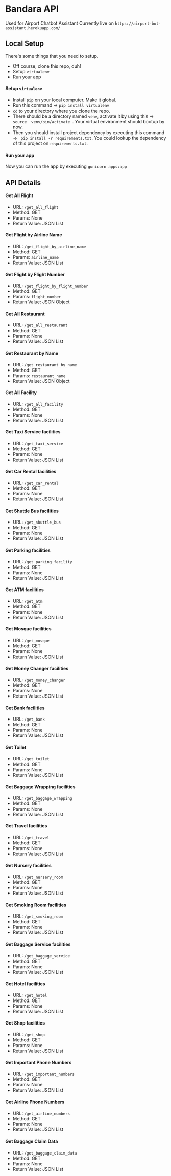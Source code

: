 # Bandara API

Used for Airport Chatbot Assistant
Currently live on `https://airport-bot-assistant.herokuapp.com/`


## Local Setup

There's some things that you need to setup.
- Off course, clone this repo, duh!
- Setup `virtualenv`
- Run your app

#### Setup `virtualenv`

- Install `pip` on your local computer. Make it global.
- Run this command ->  ``` pip install virtualenv ```
- `cd` to your directory where you clone the repo.
- There should be a directory named `venv`, activate it by using this -> ```source  venv/bin/activate ```. Your virtual environment should bootup by now.
- Then you should install project dependency by executing this command -> ``` pip install -r requirements.txt```. You could lookup the dependency of this project on `requirements.txt`.

#### Run your app

Now you can run the app by executing `gunicorn apps:app`


## API Details

#### Get All Flight
- URL: `/get_all_flight`
- Method: GET
- Params: None
- Return Value: JSON List

#### Get Flight by Airline Name
- URL: `/get_flight_by_airline_name`
- Method: GET
- Params: `airline_name`
- Return Value: JSON List

#### Get Flight by Flight Number
- URL: `/get_flight_by_flight_number`
- Method: GET
- Params: `flight_number`
- Return Value: JSON Object

#### Get All Restaurant
- URL: `/get_all_restaurant`
- Method: GET
- Params: None
- Return Value: JSON List

#### Get Restaurant by Name
- URL: `/get_restaurant_by_name`
- Method: GET
- Params: `restaurant_name`
- Return Value: JSON Object

#### Get All Facility
- URL: `/get_all_facility`
- Method: GET
- Params: None
- Return Value: JSON List

#### Get Taxi Service facilities
- URL: `/get_taxi_service`
- Method: GET
- Params: None
- Return Value: JSON List

#### Get Car Rental facilities
- URL: `/get_car_rental`
- Method: GET
- Params: None
- Return Value: JSON List

#### Get Shuttle Bus facilities
- URL: `/get_shuttle_bus`
- Method: GET
- Params: None
- Return Value: JSON List

#### Get Parking facilities
- URL: `/get_parking_facility`
- Method: GET
- Params: None
- Return Value: JSON List

#### Get ATM facilities
- URL: `/get_atm`
- Method: GET
- Params: None
- Return Value: JSON List

#### Get Mosque facilities
- URL: `/get_mosque`
- Method: GET
- Params: None
- Return Value: JSON List

#### Get Money Changer facilities
- URL: `/get_money_changer`
- Method: GET
- Params: None
- Return Value: JSON List

#### Get Bank facilities
- URL: `/get_bank`
- Method: GET
- Params: None
- Return Value: JSON List

#### Get Toilet
- URL: `/get_toilet`
- Method: GET
- Params: None
- Return Value: JSON List

#### Get Baggage Wrapping facilities
- URL: `/get_baggage_wrapping`
- Method: GET
- Params: None
- Return Value: JSON List

#### Get Travel facilities
- URL: `/get_travel`
- Method: GET
- Params: None
- Return Value: JSON List

#### Get Nursery facilities
- URL: `/get_nursery_room`
- Method: GET
- Params: None
- Return Value: JSON List

#### Get Smoking Room facilities
- URL: `/get_smoking_room`
- Method: GET
- Params: None
- Return Value: JSON List

#### Get Baggage Service facilities
- URL: `/get_baggage_service`
- Method: GET
- Params: None
- Return Value: JSON List

#### Get Hotel facilities
- URL: `/get_hotel`
- Method: GET
- Params: None
- Return Value: JSON List

#### Get Shop facilities
- URL: `/get_shop`
- Method: GET
- Params: None
- Return Value: JSON List

#### Get Important Phone Numbers
- URL: `/get_important_numbers`
- Method: GET
- Params: None
- Return Value: JSON List

#### Get Airline Phone Numbers
- URL: `/get_airline_numbers`
- Method: GET
- Params: None
- Return Value: JSON List

#### Get Baggage Claim Data
- URL: `/get_baggage_claim_data`
- Method: GET
- Params: None
- Return Value: JSON List
